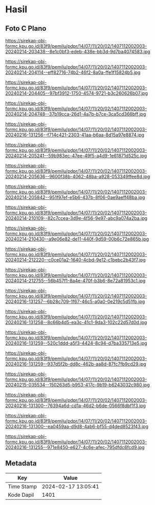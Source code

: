 # Hasil

## Foto C Plano

https://sirekap-obj-formc.kpu.go.id/83f9/pemilu/pdpr/14/07/11/20/02/1407112002003-20240214-203438--8e1c0bf3-edeb-438e-bb3d-9d7ba4074583.jpg

https://sirekap-obj-formc.kpu.go.id/83f9/pemilu/pdpr/14/07/11/20/02/1407112002003-20240214-204114--eff82716-74b2-46f2-8a0a-ffe1f15824b5.jpg

https://sirekap-obj-formc.kpu.go.id/83f9/pemilu/pdpr/14/07/11/20/02/1407112002003-20240214-204405--97bf3912-1750-4574-9721-b3c260626b07.jpg

https://sirekap-obj-formc.kpu.go.id/83f9/pemilu/pdpr/14/07/11/20/02/1407112002003-20240214-204748--37b19cca-26d1-4a7b-b7ce-3ca5cd366bff.jpg

https://sirekap-obj-formc.kpu.go.id/83f9/pemilu/pdpr/14/07/11/20/02/1407112002003-20240216-131256--f714c421-2303-41aa-b6aa-8d15a97e8874.jpg

https://sirekap-obj-formc.kpu.go.id/83f9/pemilu/pdpr/14/07/11/20/02/1407112002003-20240214-205241--59b983ec-47ee-49f5-a4d9-1e61871d525c.jpg

https://sirekap-obj-formc.kpu.go.id/83f9/pemilu/pdpr/14/07/11/20/02/1407112002003-20240214-205636--9600f38b-4062-48ba-a928-053349ffee8d.jpg

https://sirekap-obj-formc.kpu.go.id/83f9/pemilu/pdpr/14/07/11/20/02/1407112002003-20240214-205842--951f97ef-e5b6-437b-8f06-0ae9aeff48ba.jpg

https://sirekap-obj-formc.kpu.go.id/83f9/pemilu/pdpr/14/07/11/20/02/1407112002003-20240214-210109--82c7ccea-3d9e-4f56-9e97-abc9a074a2ba.jpg

https://sirekap-obj-formc.kpu.go.id/83f9/pemilu/pdpr/14/07/11/20/02/1407112002003-20240214-210430--a9e06e82-de11-440f-9d59-00b6c72e865b.jpg

https://sirekap-obj-formc.kpu.go.id/83f9/pemilu/pdpr/14/07/11/20/02/1407112002003-20240214-212220--c0ce01a2-1640-4cbd-9e12-c1bebc2b43f7.jpg

https://sirekap-obj-formc.kpu.go.id/83f9/pemilu/pdpr/14/07/11/20/02/1407112002003-20240214-212755--56b457f1-8a4e-470f-b3b6-8e72a81953c1.jpg

https://sirekap-obj-formc.kpu.go.id/83f9/pemilu/pdpr/14/07/11/20/02/1407112002003-20240216-131257--6b28c709-1f67-46c5-a0a0-0e219c5d51fb.jpg

https://sirekap-obj-formc.kpu.go.id/83f9/pemilu/pdpr/14/07/11/20/02/1407112002003-20240216-131258--8c66b4d5-ea3c-41c1-9da3-102c22d57d0d.jpg

https://sirekap-obj-formc.kpu.go.id/83f9/pemilu/pdpr/14/07/11/20/02/1407112002003-20240216-131259--520c1ddd-a5f3-4424-8c94-d7ba335713e5.jpg

https://sirekap-obj-formc.kpu.go.id/83f9/pemilu/pdpr/14/07/11/20/02/1407112002003-20240216-131259--937d5f2b-dd8c-462b-aa8d-87fc7fb9cd29.jpg

https://sirekap-obj-formc.kpu.go.id/83f9/pemilu/pdpr/14/07/11/20/02/1407112002003-20240215-035534--150263d5-b953-417c-9b19-b6243032c980.jpg

https://sirekap-obj-formc.kpu.go.id/83f9/pemilu/pdpr/14/07/11/20/02/1407112002003-20240216-131300--76394a6d-cd1a-46d2-b6de-0566f8dbf1f3.jpg

https://sirekap-obj-formc.kpu.go.id/83f9/pemilu/pdpr/14/07/11/20/02/1407112002003-20240216-131300--ea0459aa-d9d8-4ab6-bf55-d4ded8523f43.jpg

https://sirekap-obj-formc.kpu.go.id/83f9/pemilu/pdpr/14/07/11/20/02/1407112002003-20240216-131255--971e8450-e627-4c6e-afec-795dfdc6fcd9.jpg


## Metadata

| Key        | Value               |
| ---------- | ------------------- |
| Time Stamp | 2024-02-17 13:05:41 |
| Kode Dapil | 1401                |



